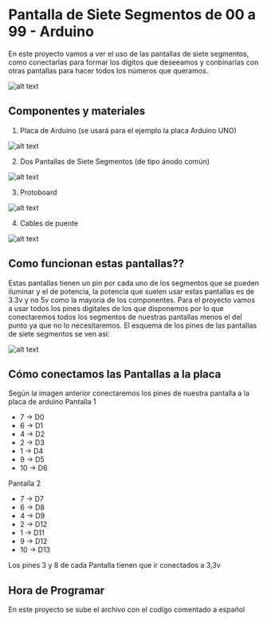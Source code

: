# Pantalla de Siete Segmentos de 00 a 99 - Arduino
En este proyecto vamos a ver el uso de las pantallas de siete segmentos, como conectarlas para formar los dígitos que deseeamos y conbinarlas con otras pantallas para hacer todos los números que queramos. 

![alt text](https://www.technologicalarts.ca/shop/components/com_virtuemart/shop_image/product/7_segment_LED_Di_4b0af019b3ac6.jpg)

## Componentes y materiales
1. Placa de Arduino (se usará para el ejemplo la placa Arduino UNO)

![alt text](https://cdn.antratek.nl/media/product/b81/arduino-uno-rev3-a000066-aaf.jpg)

2. Dos Pantallas de Siete Segmentos (de tipo ánodo común)

![alt text](https://handsontec.com/wp-content/uploads/2016/05/7-seg-1Dig-1-300-100x100.jpg)

3. Protoboard

![alt text](https://www.elegoo.com/wp-content/uploads/2017/01/3-22-100x100.jpg)

4. Cables de puente

![alt text](http://www.electronicspro.com.pk/wp-content/uploads/2017/11/40P-Male-to-male-Jumper-Wires-for-Arduino-100x100.jpg)

## Como funcionan estas pantallas??
Estas pantallas tienen un pin por cada uno de los segmentos que se pueden iluminar y el de potencia, la potencia que suelen usar estas pantallas es de 3.3v y no 5v como la mayoria de los componentes. 
Para el proyecto vamos a usar todos los pines digitales de los que disponemos por lo que conectaremos todos los segmentos de nuestras pantallas menos el del punto ya que no lo necesitaremos.
El esquema de los pines de las pantallas de siete segmentos se ven así:

![alt text](https://www.moodle.gym-wst.de/pluginfile.php/1205/mod_label/intro/sieben_seg_pinbelegung.png)

## Cómo conectamos las Pantallas a la placa
Según la imagen anterior conectaremos los pines de nuestra pantalla a la placa de arduino
Pantalla 1
* 7 -> D0
* 6 -> D1
* 4 -> D2
* 2 -> D3
* 1 -> D4
* 9 -> D5
* 10 -> D6

Pantalla 2
* 7 -> D7
* 6 -> D8
* 4 -> D9
* 2 -> D12
* 1 -> D11
* 9 -> D12
* 10 -> D13

Los pines 3 y 8 de cada Pantalla tienen que ir conectados a 3,3v

## Hora de Programar
En este proyecto se sube el archivo con el codigo comentado a español




